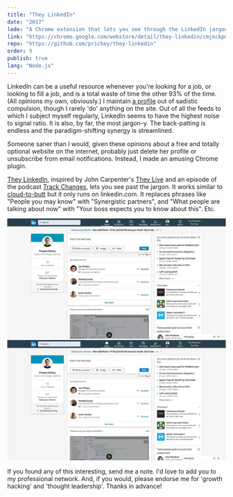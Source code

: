 ```yaml
---
title: "They LinkedIn"
date: "2017"
lede: "A Chrome extension that lets you see through the LinkedIn jargon."
link: "https://chrome.google.com/webstore/detail/they-linkedin/cmjockpmecfhkaeadcgneakffkioombe"
repo: "https://github.com/prichey/they-linkedin"
order: 9
publish: true
lang: "Node.js"
---
```


LinkedIn can be a useful resource whenever you're looking for a job, or looking to fill a job, and is a total waste of time the other 93% of the time. (All opinions my own, obviously.) I maintain <a href="https://www.linkedin.com/in/preston-richey-40b35950/" target="_blank">a profile</a> out of sadistic compulsion, though I rarely 'do' anything on the site. Out of all the feeds to which I subject myself regularly, LinkedIn seems to have the highest noise to signal ratio. It is also, by far, the most jargon-y. The back-patting is endless and the paradigm-shifting synergy is streamlined.

Someone saner than I would, given these opinions about a free and totally optional website on the internet, probably just delete her profile or unsubscribe from email notifications. Instead, I made an amusing Chrome plugin.

<a href="https://chrome.google.com/webstore/detail/they-linkedin/cmjockpmecfhkaeadcgneakffkioombe" target="_blank">They LinkedIn</a>, inspired by John Carpenter's <a href="https://www.youtube.com/watch?v=JI8AMRbqY6w&t=68s" target="_blank">They Live</a> and an episode of the podcast <a href="https://trackchanges.postlight.com/paul-and-rich-try-to-talk-about-something-else-but-end-up-complaining-about-linkedin-again-c20526cfdb74" target="_blank">Track Changes</a>, lets you see past the jargon. It works similar to <a href="https://github.com/panicsteve/cloud-to-butt" target="_blank">cloud-to-butt</a> but it only runs on linkedin.com. It replaces phrases like "People you may know" with "Synergistic partners", and "What people are talking about now" with "Your boss expects you to know about this". Etc.

<div class="blog-inset">
  <hidden>
    <img src='screenshot.jpg' />
    <img src='screenshot-zoom.jpg' />
  </hidden>
  <zoom-image src='screenshot.jpg' zoomSrc='screenshot-zoom.jpg' alt='Plugin Screenshot'></zoom-image>
</div>

If you found any of this interesting, send me a note. I'd love to add you to my professional network. And, if you would, please endorse me for 'growth hacking' and 'thought leadership'. Thanks in advance!

